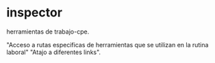 # inspector
herramientas de trabajo-cpe.

"Acceso a rutas especificas de herramientas que se utilizan en la rutina laboral"
"Atajo a diferentes links".
